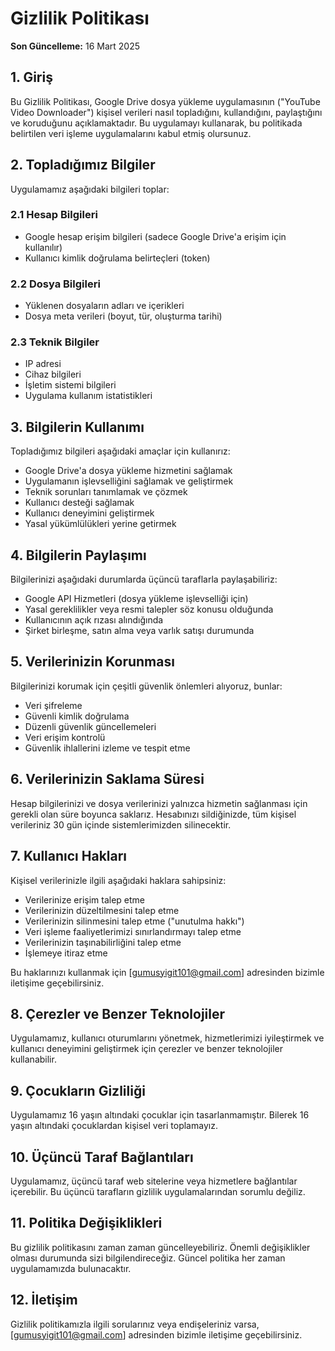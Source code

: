 # Gizlilik Politikası

**Son Güncelleme:** 16 Mart 2025

## 1. Giriş

Bu Gizlilik Politikası, Google Drive dosya yükleme uygulamasının ("YouTube Video Downloader") kişisel verileri nasıl topladığını, kullandığını, paylaştığını ve koruduğunu açıklamaktadır. Bu uygulamayı kullanarak, bu politikada belirtilen veri işleme uygulamalarını kabul etmiş olursunuz.

## 2. Topladığımız Bilgiler

Uygulamamız aşağıdaki bilgileri toplar:

### 2.1 Hesap Bilgileri
- Google hesap erişim bilgileri (sadece Google Drive'a erişim için kullanılır)
- Kullanıcı kimlik doğrulama belirteçleri (token)

### 2.2 Dosya Bilgileri
- Yüklenen dosyaların adları ve içerikleri
- Dosya meta verileri (boyut, tür, oluşturma tarihi)

### 2.3 Teknik Bilgiler
- IP adresi
- Cihaz bilgileri
- İşletim sistemi bilgileri
- Uygulama kullanım istatistikleri

## 3. Bilgilerin Kullanımı

Topladığımız bilgileri aşağıdaki amaçlar için kullanırız:

- Google Drive'a dosya yükleme hizmetini sağlamak
- Uygulamanın işlevselliğini sağlamak ve geliştirmek
- Teknik sorunları tanımlamak ve çözmek
- Kullanıcı desteği sağlamak
- Kullanıcı deneyimini geliştirmek
- Yasal yükümlülükleri yerine getirmek

## 4. Bilgilerin Paylaşımı

Bilgilerinizi aşağıdaki durumlarda üçüncü taraflarla paylaşabiliriz:

- Google API Hizmetleri (dosya yükleme işlevselliği için)
- Yasal gereklilikler veya resmi talepler söz konusu olduğunda
- Kullanıcının açık rızası alındığında
- Şirket birleşme, satın alma veya varlık satışı durumunda

## 5. Verilerinizin Korunması

Bilgilerinizi korumak için çeşitli güvenlik önlemleri alıyoruz, bunlar:

- Veri şifreleme
- Güvenli kimlik doğrulama
- Düzenli güvenlik güncellemeleri
- Veri erişim kontrolü
- Güvenlik ihlallerini izleme ve tespit etme

## 6. Verilerinizin Saklama Süresi

Hesap bilgilerinizi ve dosya verilerinizi yalnızca hizmetin sağlanması için gerekli olan süre boyunca saklarız. Hesabınızı sildiğinizde, tüm kişisel verileriniz 30 gün içinde sistemlerimizden silinecektir.

## 7. Kullanıcı Hakları

Kişisel verilerinizle ilgili aşağıdaki haklara sahipsiniz:

- Verilerinize erişim talep etme
- Verilerinizin düzeltilmesini talep etme
- Verilerinizin silinmesini talep etme ("unutulma hakkı")
- Veri işleme faaliyetlerimizi sınırlandırmayı talep etme
- Verilerinizin taşınabilirliğini talep etme
- İşlemeye itiraz etme

Bu haklarınızı kullanmak için [gumusyigit101@gmail.com] adresinden bizimle iletişime geçebilirsiniz.

## 8. Çerezler ve Benzer Teknolojiler

Uygulamamız, kullanıcı oturumlarını yönetmek, hizmetlerimizi iyileştirmek ve kullanıcı deneyimini geliştirmek için çerezler ve benzer teknolojiler kullanabilir.

## 9. Çocukların Gizliliği

Uygulamamız 16 yaşın altındaki çocuklar için tasarlanmamıştır. Bilerek 16 yaşın altındaki çocuklardan kişisel veri toplamayız.

## 10. Üçüncü Taraf Bağlantıları

Uygulamamız, üçüncü taraf web sitelerine veya hizmetlere bağlantılar içerebilir. Bu üçüncü tarafların gizlilik uygulamalarından sorumlu değiliz.

## 11. Politika Değişiklikleri

Bu gizlilik politikasını zaman zaman güncelleyebiliriz. Önemli değişiklikler olması durumunda sizi bilgilendireceğiz. Güncel politika her zaman uygulamamızda bulunacaktır.

## 12. İletişim

Gizlilik politikamızla ilgili sorularınız veya endişeleriniz varsa, [gumusyigit101@gmail.com] adresinden bizimle iletişime geçebilirsiniz.

